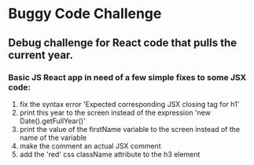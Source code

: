 <h1> Buggy Code Challenge </h1>

<h2>Debug challenge for React code that pulls the current year.</h2>

<h3> Basic JS React app in need of a few simple fixes to some JSX code:</h3>

<ol>
<li> fix the syntax error 'Expected corresponding JSX closing tag for h1'</li>
<li> print this year to the screen instead of the expression 'new Date().getFullYear()'</li>
<li> print the value of the firstName variable to the screen instead of the name of the variable</li>
<li> make the comment an actual JSX comment</li>
<li> add the 'red' css className attribute to the h3 element</li>
</ol>
